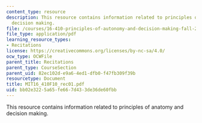 ```yaml
---
content_type: resource
description: This resource contains information related to principles of anatomy and
  decision making.
file: /courses/16-410-principles-of-autonomy-and-decision-making-fall-2010/bb02e3225a65fe667d433de36de60fbb_MIT16_410F10_rec01.pdf
file_type: application/pdf
learning_resource_types:
- Recitations
license: https://creativecommons.org/licenses/by-nc-sa/4.0/
ocw_type: OCWFile
parent_title: Recitations
parent_type: CourseSection
parent_uid: 82ec102d-e9a6-4ed1-dfb0-f47fb309f39b
resourcetype: Document
title: MIT16_410F10_rec01.pdf
uid: bb02e322-5a65-fe66-7d43-3de36de60fbb
---
```

This resource contains information related to principles of anatomy and decision making.